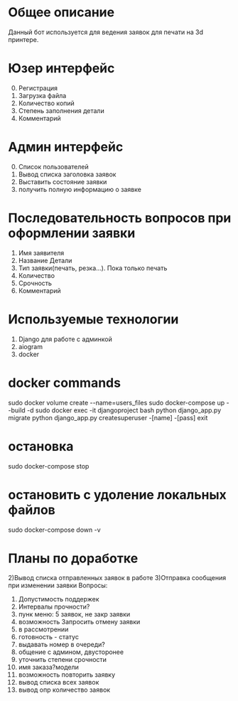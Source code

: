 # Общее описание 
Данный бот используется для ведения заявок для печати на 3d принтере.

# Юзер интерфейс
0) Регистрация 
1) Загрузка файла 
2) Количество копий 
3) Степень заполнения детали 
4) Комментарий 

# Админ интерфейс 
0) Список пользователей 
1) Вывод списка заголовка заявок 
2) Выставить состояние заявки 
3) получить полную информацию о заявке 

# Последовательность вопросов при оформлении заявки 
1) Имя заявителя 
2) Название Детали
3) Тип заявки(печать, резка...). Пока только печать
4) Количество
5) Срочность 
6) Комментарий 


# Используемые технологии 
1) Django для работе с админкой
2) aiogram
3) docker

# docker commands
sudo docker volume create --name=users_files
sudo docker-compose up --build -d
sudo docker exec -it djangoproject bash
python django_app.py migrate
python django_app.py createsuperuser
-[name]
-[pass]
exit 

# остановка 
sudo docker-compose stop

# остановить с удоление локальных файлов 
sudo docker-compose down -v

# Планы по доработке 
 
2)Вывод списка отправленных заявок в работе
3)Отправка сообщения при изменении заявки
Вопросы:
1) Допустимость поддержек 
2) Интервалы прочности? 
3) пунк меню: 5 заявок, не закр заявки
4) возможность Запросить отмену заявки 
5) в рассмотрении 
6) готовность - статус 
7) выдавать номер в очереди?
8) общение с админом, двусторонее
9) уточнить степени срочности
10) имя заказа?модели
11) возможность повторить заявку
12) вывод списка всех заявок 
13) вывод опр количество заявок



